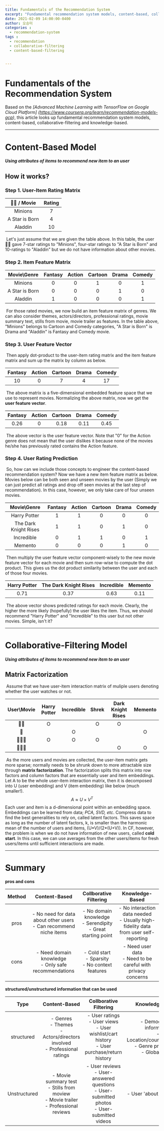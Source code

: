 ```yaml
---
title: Fundamentals of the Recommendation System
excerpt: "Fundamental recommendation system models, content-based, collaborative-filtering and knowledge-based"
date: 2021-02-09 14:00:00-0400
author: 오승미
categories :
  - recommendation-system
tags :
  - recommendation
  - collaborative-filtering
  - content-based-filtering


---
```


# Fundamentals of the Recommendation System

Based on the *[Advanced Machine Learning with TensorFlow on Google Cloud Platform] (https://www.coursera.org/learn/recommendation-models-gcp)*, this article looks up fundamental recommendation system models, content-based, collaborative-filtering and knowledge-based.

-----

# Content-Based Model

#### 	*Using attributes of items to recommend new item to an user*



## How it works?

### 	Step 1. User-Item Rating Matrix

|   🙎‍♀️ / Movie   | Rating |
| :------------: | :----: |
|    Minions     |   7    |
| A Star is Born |   4    |
|    Aladdin     |   10   |

​	Let's just assume that we are given the table above. In this table, the user🙎‍♀️ gave 7-star ratings to "Minions", four-star ratings to "A Star is Born" and 10-ratings to "Aladdin" but we do not have information about other movies.

### 	Step 2. Item Feature Matrix

|  Movie\Genre   | Fantasy | Action | Cartoon | Drama | Comedy |
| :------------: | :-----: | :----: | :-----: | :---: | :----: |
|    Minions     |    0    |   0    |    1    |   0   |   1    |
| A Star is Born |    0    |   0    |    0    |   1   |   0    |
|    Aladdin     |    1    |   0    |    0    |   0   |   1    |

​	For those rated movies, we now build an item feature matrix of genres. We can also consider themes, actors/directors, professional ratings, movie summary text, stills from movie, movie trailer as features. In the table above, "Minions" belongs to Cartoon and Comedy categories, "A Star is Born" is Drama and "Aladdin" is Fantasy and Comedy movie.

### 	Step 3. User Feature Vector

​	Then apply dot-product to the user-item rating matrix and the item feature matrix and sum up the matrix by column as below.

| Fantasy | Action | Cartoon | Drama | Comedy |
| :-----: | :----: | :-----: | :---: | :----: |
|   10    |   0    |    7    |   4   |   17   |

​	The above matrix is a five-dimensional embedded feature space that we use to represent movies. Normalizing the above matrix, now we get the **user feature vector**.

| Fantasy | Action | Cartoon | Drama | Comedy |
| :-----: | :----: | :-----: | :---: | :----: |
|  0.26   |   0    |  0.18   | 0.11  |  0.45  |

​	The above vector is the user feature vector. Note that "0" for the Action genre does not mean that the user dislikes it because none of the movies he/she has previously rated contains the Action feature.

### Step 4. User Rating Prediction

​	So, how can we include those concepts to engineer the content-based recommendation system? Now we have a new item feature matrix as below. Movies below can be both seen and unseen movies by the user (Simply we can just predict all ratings and drop off seen movies at the last step of recommendation). In this case, however, we only take care of four unseen movies.

|      Movie\Genre      | Fantasy | Action | Cartoon | Drama | Comedy |
| :-------------------: | :-----: | :----: | :-----: | :---: | :----: |
|     Harry Potter      |    1    |   1    |    0    |   0   |   0    |
| The Dark Knight Rises |    1    |   1    |    0    |   1   |   0    |
|      Incredible       |    0    |   1    |    1    |   0   |   1    |
|        Memento        |    0    |   0    |    0    |   1   |   0    |

​		Then multiply the user feature vector component-wisely to the new movie feature vector for each movie and then sum row-wise to compute the dot product. This gives us the dot product similarity between the user and each of those four movies.

| Harry Potter | The Dark Knight Rises | Incredible | Memento |
| :----------: | :-------------------: | :--------: | :-----: |
|     0.71     |         0.37          |    0.63    |  0.11   |

​		The above vector shows predicted ratings for each movie. Clearly, the higher the more likely (hopefully) the user likes the item. Thus, we should recommend "Harry Potter" and "Incredible" to this user but not other movies. Simple, isn't it?



______

# Collaborative-Filtering Model

#### 	*Using attributes of items to recommend new item to an user*



## Matrix Factorization

​	Assume that we have user-item interaction matrix of muliple users denoting whether the user watches or not.

| User\Movie | Harry Potter | Incredible | Shrek | Dark Knight Rises | Memento |
| :--------: | :----------: | :--------: | :---: | :---------------: | :-----: |
|     🙎‍♀️     |      O       |            |   O   |         O         |         |
|     🙎      |              |     O      |       |                   |    O    |
|    🙎🏾‍♂️     |      O       |     O      |   O   |                   |         |
|    🙍🏼‍♀️     |              |            |       |         O         |    O    |

​	As the more users and movies are collected, the user-item matrix gets more sparse; normally needs to be shrunk down to more attractable size through **matrix factorization**. The factorization splits this matrix into row factors and column factors that are essentially user and item embeddings. Let A to be the whole user-item interaction matrix, then it is decomposed into U (user embedding) and V (item embedding) like below (much smaller!).
$$
A \approx U \times V^T
$$
​	Each user and item is a d-dimensional point within an embedding space. Embeddings can be learned from data;  *PCA, SVD, etc*. Compress data to find the best generalities to rely on, called latent factors. This saves space as long as the number of latent factors, k, is smaller than the harmonic mean of the number of users and items, (U\*V)/(2*(U+V)).  In CF, however, the problem is when we do not have information of new users, called **cold start**. In this case, we can use averages from the other users/items for fresh users/items until sufficient interactions are made.

------



# Summary

**pros and cons**

| Method |                        Content-Based                         |                    Collborative Filtering                    |                       Knowledge-Based                        |
| :----: | :----------------------------------------------------------: | :----------------------------------------------------------: | :----------------------------------------------------------: |
|  pros  | - No need for data about other users<br /> - Can recommend niche items | - No domain knowledge<br />- Serendipity<br />- Great starting point | - No interaction data needed<br />- Usually high-fidelity data from user self-reporting |
|  cons  |   - Need domain knowledge<br />- Only safe recommendations   |   - Cold start<br />- Sparsity<br />- No context features    | - Need user data<br />- Need to be careful with privacy concerns |



**structured/unstructured information that can be used**

|     Type     |                        Content-Based                         |                    Collborative Filtering                    |                       Knowledge-Based                        |
| :----------: | :----------------------------------------------------------: | :----------------------------------------------------------: | :----------------------------------------------------------: |
|  structured  | - Genres<br />- Themes<br />- Actors/directors involved<br />- Professional ratings | - User ratings<br />- User views<br />- User wishlist/cart history<br />- User purchase/return history | - Demographic information<br />- Location/country/language<br />- Genre preferences<br />- Global filters |
| Unstructured | - Movie summary test<br />- Stills from moview<br />- Movie trailer<br />- Professional reviews | - User reviews<br />- User-answered questions<br />- User-submitted photos<br />- User-submitted videos |                  - User 'about me' snippets                  |
